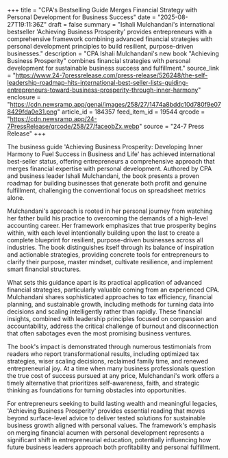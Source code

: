 +++
title = "CPA's Bestselling Guide Merges Financial Strategy with Personal Development for Business Success"
date = "2025-08-27T19:11:36Z"
draft = false
summary = "Ishali Mulchandani's international bestseller 'Achieving Business Prosperity' provides entrepreneurs with a comprehensive framework combining advanced financial strategies with personal development principles to build resilient, purpose-driven businesses."
description = "CPA Ishali Mulchandani's new book \"Achieving Business Prosperity\" combines financial strategies with personal development for sustainable business success and fulfillment."
source_link = "https://www.24-7pressrelease.com/press-release/526248/the-self-leadership-roadmap-hits-international-best-seller-lists-guiding-entrepreneurs-toward-business-prosperity-through-inner-harmony"
enclosure = "https://cdn.newsramp.app/genai/images/258/27/1474a8bddc10d780f9e078429fda0e31.png"
article_id = 184357
feed_item_id = 19544
qrcode = "https://cdn.newsramp.app/24-7PressRelease/qrcode/258/27/faceobZx.webp"
source = "24-7 Press Release"
+++

<p>The business guide 'Achieving Business Prosperity: Developing Inner Harmony to Fuel Success in Business and Life' has achieved international best-seller status, offering entrepreneurs a comprehensive approach that merges financial expertise with personal development. Authored by CPA and business leader Ishali Mulchandani, the book presents a proven roadmap for building businesses that generate both profit and genuine fulfillment, challenging the conventional focus on spreadsheet metrics alone.</p><p>Mulchandani's approach is rooted in her personal journey from watching her father build his practice to overcoming the demands of a high-level accounting career. Her framework emphasizes that true prosperity begins within, with each level intentionally building upon the last to create a complete blueprint for resilient, purpose-driven businesses across all industries. The book distinguishes itself through its balance of inspiration and actionable strategies, providing concrete tools for entrepreneurs to clarify their purpose, master mindset, cultivate resilience, and implement smart financial structures.</p><p>What sets this guidance apart is its practical application of advanced financial strategies, particularly valuable coming from an experienced CPA. Mulchandani shares sophisticated approaches to tax efficiency, financial planning, and sustainable growth, including methods for turning data into decisions and scaling intelligently rather than rapidly. These financial insights, combined with leadership principles focused on compassion and accountability, address the critical challenge of burnout and disconnection that often sabotages even the most promising business ventures.</p><p>The book's impact is demonstrated through numerous testimonials from readers who report transformational results, including optimized tax strategies, wiser scaling decisions, reclaimed family time, and renewed entrepreneurial joy. At a time when many business professionals question the true cost of success pursued at any price, Mulchandani's work offers a timely alternative that prioritizes self-awareness, faith, and strategic thinking as foundations for turning obstacles into opportunities.</p><p>For entrepreneurs seeking to build lasting wealth and meaningful legacies, 'Achieving Business Prosperity' provides essential reading that moves beyond surface-level advice to deliver tested solutions for sustainable business growth aligned with personal values. The framework's emphasis on merging financial acumen with personal development represents a significant shift in entrepreneurial education, potentially influencing how future business leaders approach both profitability and personal fulfillment.</p>